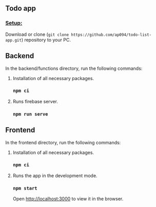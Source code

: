 ## Todo app

<h3><ins>Setup:</ins></h3>

Download or clone (`git clone https://github.com/ap094/todo-list-app.git`) repository to your PC.

## Backend

In the backend/functions directory, run the following commands:

1. Installation of all necessary packages.<br>
    ### `npm ci`

2. Runs firebase server.
    ### `npm run serve`

## Frontend

In the frontend directory, run the following commands:

1. Installation of all necessary packages.<br>
    ### `npm ci`

2. Runs the app in the development mode.
    ### `npm start`
    Open [http://localhost:3000](http://localhost:3000) to view it in the browser.
